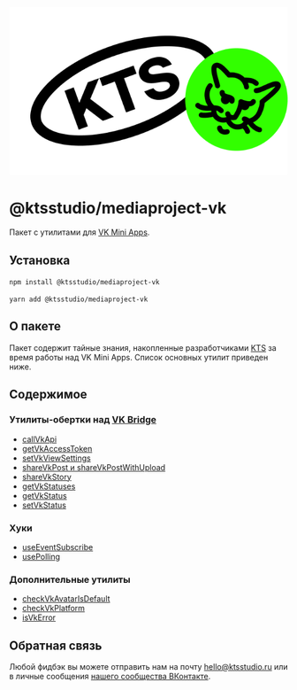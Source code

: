 ![kts](./logo.png)

# @ktsstudio/mediaproject-vk

Пакет с утилитами для [VK Mini Apps](https://dev.vk.com/mini-apps/overview).

## Установка

`npm install @ktsstudio/mediaproject-vk`

`yarn add @ktsstudio/mediaproject-vk`

## О пакете

Пакет содержит тайные знания, накопленные разработчиками [KTS](https://kts.studio/) за время работы над VK Mini Apps.
Список основных утилит приведен ниже.

## Содержимое

### Утилиты-обертки над [VK Bridge](https://github.com/VKCOM/vk-bridge)

- [callVkApi](./src/callVkApi.ts)
- [getVkAccessToken](./src/getVkAccessToken.ts)
- [setVkViewSettings](./src/setVkViewSettings.ts)
- [shareVkPost и shareVkPostWithUpload](./src/shareVkPost.ts)
- [shareVkStory](./src/shareVkStory.ts)
- [getVkStatuses](./src/getVkStatuses.ts)
- [getVkStatus](./src/getVkStatus.ts)
- [setVkStatus](./src/setVkStatus.ts)

### Хуки

- [useEventSubscribe](./src/hooks/useEventSubscribe.ts)
- [usePolling](./src/hooks/usePolling.ts)

### Дополнительные утилиты

- [checkVkAvatarIsDefault](./src/checkVkAvatarIsDefault.ts)
- [checkVkPlatform](./src/checkVkPlatform.ts)
- [isVkError](./src/isVkError.ts)

## Обратная связь

Любой фидбэк вы можете отправить нам на почту [hello@ktsstudio.ru](mailto:hello@ktsstudio.ru) или в личные сообщения [нашего сообщества ВКонтакте](https://vk.com/kts.specials).
